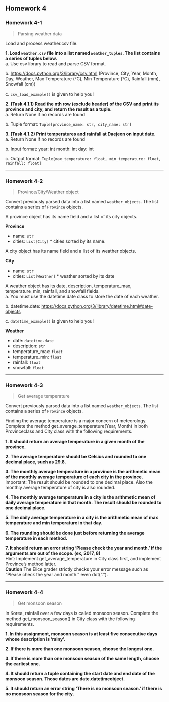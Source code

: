 ## Homework 4

### Homework 4-1
> Parsing weather data

Load and process weather.csv file.

**1. Load `weather.csv` file into a list named `weather_tuples`. The list contains a series of tuples below.**  
a. Use csv library to read and parse CSV format.

b. https://docs.python.org/3/library/csv.html
(Province, City, Year, Month, Day, Weather, Max Temperature (°C), Min Temperature (°C), Rainfall (mm), Snowfall (cm))

c. `csv_load_example()` is given to help you!

**2. (Task 4.1.1) Read the nth row (exclude header) of the CSV and print its province and city, and return the result as a tuple.**  
a. Return None if no records are found

b. Tuple format: `Tuple[province_name: str, city_name: str]`

**3. (Task 4.1.2) Print temperatures and rainfall at Daejeon on input date.**  
a. Return None if no records are found

b. Input format: year: int month: int day: int

c. Output format: `Tuple[max_temperature: float, min_temperature: float, rainfall: float]`


----

### Homework 4-2
> Province/City/Weather object

Convert previously parsed data into a list named `weather_objects`. The list contains a series of `Province` objects.

A province object has its name field and a list of its city objects.

**Province**
* name: `str`
* cities: `List[City]`
\* cities sorted by its name.

A city object has its name field and a list of its weather objects.

**City**
* name: `str`
* cities: `List[Weather]`
\* weather sorted by its date


A weather object has its date, description, temperature_max, temperature_min, rainfall, and snowfall fields.  
a. You must use the datetime.date class to store the date of each weather.

b. datetime.date​: https://docs.python.org/3/library/datetime.html#date-objects

c. `datetime_example()` is given to help you!

**Weather**
* date: `datetime.date`
* description: `str`
* temperature_max: `float`
* temperature_min: `float`
* rainfall: `float`
* snowfall: `float`

----

### Homework 4-3
> Get average temperature

Convert previously parsed data into a list named `weather_objects`. The list contains a series of `Province` objects.

Finding the average temperature is a major concern of meteorology.
Complete the method get_average_temperature(Year, Month)​ in both​Province​ class and City class with the following requirements.

**1. It should return an average temperature in a given month of the province.**

**2. The average temperature should be Celsius and rounded to one decimal place, such as 29.8.**

**3. The monthly average temperature in a province is the arithmetic mean of the monthly average temperature of each city in the province.**  
Important: The result should be rounded to one decimal place. Also the monthly average temperature of city is also rounded.

**4. The monthly average temperature in a city is the arithmetic mean of daily average temperature in that month. The result should be rounded to one decimal place.**

**5. The daily average temperature in a city is the arithmetic mean of max temperature and min temperature in that day.**

**6. The rounding should be done just before returning the average temperature in each method.**

**7. It should return an error string ‘Please check the year and month.’ if the arguments are out of the scope. (ex, 2017, 8)**  
Hint: Implement get_average_temperature in City class first, and implement Province’s method latter.  
**Caution** The Elice grader strictly checks your error message such as “Please check the year and month.” even dot(“.”).

----

### Homework 4-4
> Get monsoon season

In Korea, rainfall over a few days is called monsoon season. Complete the method get_monsoon_season()​ in ​City ​class with the following requirements.

**1. In this assignment, monsoon season is at least five consecutive days whose description ​is ‘rainy’.**

**2. If there is more than one monsoon season, choose the longest one.**

**3. If there is more than one monsoon season of the same length, choose the earliest one.**

**4. It should return a tuple containing the start date and end date of the monsoon season. Those dates are ​date.datetime​ object.**

**5. It should return an error string ‘There is no monsoon season.’ if there is no monsoon season for the city.**

